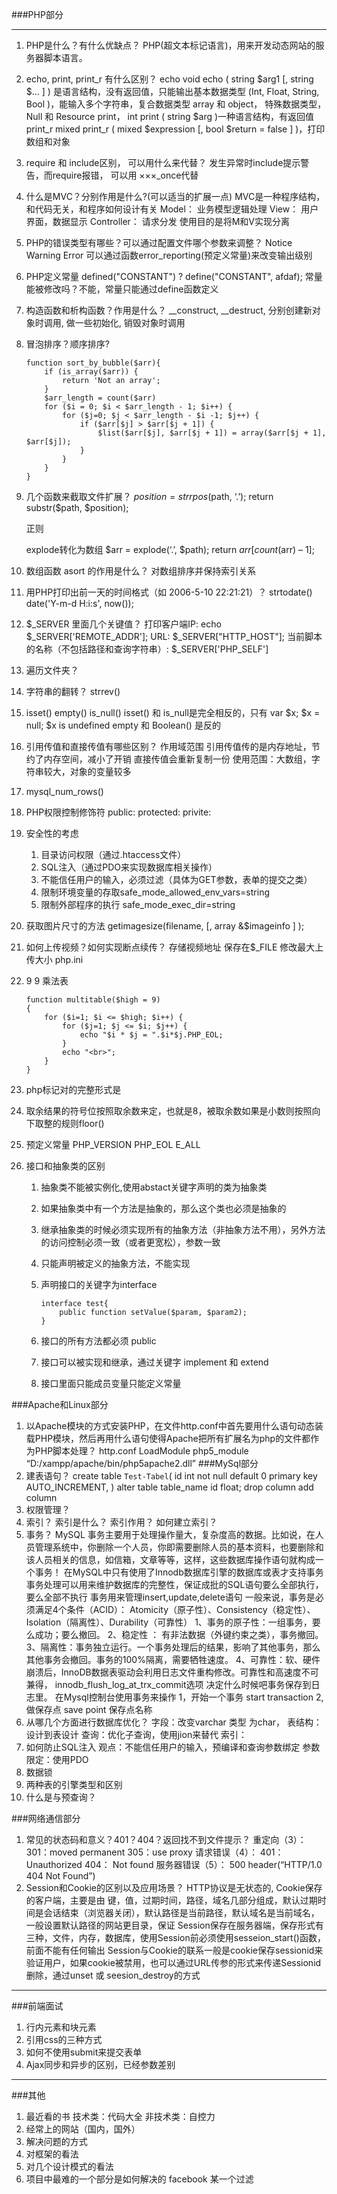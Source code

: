 ###PHP部分
***
1. PHP是什么？有什么优缺点？
    PHP(超文本标记语言)，用来开发动态网站的服务器脚本语言。
2. echo, print, print_r 有什么区别？
    echo void echo ( string $arg1 [, string $... ] ) 是语言结构，没有返回值，只能输出基本数据类型 (Int, Float, String, Bool )，能输入多个字符串，复合数据类型 array 和 object， 特殊数据类型，Null 和 Resource
    print， int print ( string $arg )一种语言结构，有返回值
    print_r mixed print_r ( mixed $expression [, bool $return = false ] )，打印数组和对象
3. require 和 include区别， 可以用什么来代替？
    发生异常时include提示警告，而require报错， 可以用 ×××_once代替
4. 什么是MVC？分别作用是什么?(可以适当的扩展一点)
    MVC是一种程序结构，和代码无关，和程序如何设计有关
    Model： 业务模型逻辑处理
    View： 用户界面，数据显示
    Controller： 请求分发
    使用目的是将M和V实现分离
5. PHP的错误类型有哪些？可以通过配置文件哪个参数来调整？
    Notice
    Warning
    Error
    可以通过函数error_reporting(预定义常量)来改变输出级别
6. PHP定义常量
    defined("CONSTANT") ? define("CONSTANT", afdaf);
    常量能被修改吗？不能，常量只能通过define函数定义
7. 构造函数和析构函数？作用是什么？
    __construct, __destruct, 分别创建新对象时调用, 做一些初始化, 销毁对象时调用
8. 冒泡排序？顺序排序?
    ```
    function sort_by_bubble($arr){
        if (is_array($arr)) {
            return 'Not an array';
        }
        $arr_length = count($arr)
        for ($i = 0; $i < $arr_length - 1; $i++) {
            for ($j=0; $j < $arr_length - $i -1; $j++) {
                if ($arr[$j] > $arr[$j + 1]) {
                    $list($arr[$j], $arr[$j + 1]) = array($arr[$j + 1], $arr[$j]);
                }
            }
        }
    }

    ```
9. 几个函数来截取文件扩展？
    $position = strrpos($path, ‘.’);
    return substr($path, $position);
    
    正则

    explode转化为数组
    $arr = explode(‘.’, $path);
    return $arr[count($arr) – 1];
10. 数组函数 asort  的作用是什么？
    对数组排序并保持索引关系
11. 用PHP打印出前一天的时间格式（如 2006-5-10 22:21:21）？
    strtodate()
    date('Y-m-d H:i:s', now());
12. $_SERVER 里面几个关键值？
    打印客户端IP: echo $_SERVER['REMOTE_ADDR']; 
    URL: $_SERVER["HTTP_HOST"];
    当前脚本的名称（不包括路径和查询字符串）:  $_SERVER['PHP_SELF']
13. 遍历文件夹？
14. 字符串的翻转？
    strrev()
15. isset() empty() is_null()
    isset() 和 is_null是完全相反的，只有 var $x; $x = null; $x is undefined
    empty 和 Boolean() 是反的 
16. 引用传值和直接传值有哪些区别？
    作用域范围
    引用传值传的是内存地址，节约了内存空间，减小了开销
    直接传值会重新复制一份
    使用范围：大数组，字符串较大，对象的变量较多
17. mysql_num_rows()
18. PHP权限控制修饰符
    public:
    protected:
    privite: 
19. 安全性的考虑
    1. 目录访问权限（通过.htaccess文件）
    2. SQL注入（通过PDO来实现数据库相关操作）
    3. 不能信任用户的输入，必须过滤（具体为GET参数，表单的提交之类）
    4. 限制环境变量的存取safe_mode_allowed_env_vars=string
    5. 限制外部程序的执行
        safe_mode_exec_dir=string
21. 获取图片尺寸的方法
    getimagesize(filename, [, array &$imageinfo ] );
22. 如何上传视频？如何实现断点续传？
    存储视频地址
    保存在$_FILE
    修改最大上传大小 php.ini
23. 9 9 乘法表
    ```
    function multitable($high = 9)
    {
        for ($i=1; $i <= $high; $i++) {
            for ($j=1; $j <= $i; $j++) {
                echo "$i * $j = ".$i*$j.PHP_EOL;
            }
            echo "<br>";
        }
    }
    ```
24. php标记对的完整形式是
25. <?php echo 8%(-2) ?>
    取余结果的符号位按照取余数来定，也就是8，被取余数如果是小数则按照向下取整的规则floor()
26. 预定义常量
    PHP_VERSION PHP_EOL E_ALL
27. 接口和抽象类的区别
    
    1. 抽象类不能被实例化,使用abstact关键字声明的类为抽象类
    2. 如果抽象类中有一个方法是抽象的，那么这个类也必须是抽象的
    3. 继承抽象类的时候必须实现所有的抽象方法（非抽象方法不用），另外方法的访问控制必须一致（或者更宽松），参数一致
    4. 只能声明被定义的抽象方法，不能实现

    1. 声明接口的关键字为interface
        ```
        interface test{
            public function setValue($param, $param2);
        }
        ```
    2. 接口的所有方法都必须 public
    3. 接口可以被实现和继承，通过关键字 implement 和 extend
    4. 接口里面只能成员变量只能定义常量
    

###Apache和Linux部分
1. 以Apache模块的方式安装PHP，在文件http.conf中首先要用什么语句动态装载PHP模块，然后再用什么语句使得Apache把所有扩展名为php的文件都作为PHP脚本处理？
    http.conf LoadModule php5_module “D:/xampp/apache/bin/php5apache2.dll”
###MySql部分
1. 建表语句？
    create table `Test-Tabel`(
        id int not null default 0 primary key AUTO_INCREMENT,
    )
    alter table table_name id float;
    drop column
    add column
2. 权限管理？
3. 索引？
    索引是什么？
    索引作用？
    如何建立索引？
4. 事务？
    MySQL 事务主要用于处理操作量大，复杂度高的数据。比如说，在人员管理系统中，你删除一个人员，你即需要删除人员的基本资料，也要删除和该人员相关的信息，如信箱，文章等等，这样，这些数据库操作语句就构成一个事务！
在MySQL中只有使用了Innodb数据库引擎的数据库或表才支持事务
事务处理可以用来维护数据库的完整性，保证成批的SQL语句要么全部执行，要么全部不执行
事务用来管理insert,update,delete语句
一般来说，事务是必须满足4个条件（ACID）： Atomicity（原子性）、Consistency（稳定性）、Isolation（隔离性）、Durability（可靠性）
1、事务的原子性：一组事务，要么成功；要么撤回。
2、稳定性 ： 有非法数据（外键约束之类），事务撤回。
3、隔离性：事务独立运行。一个事务处理后的结果，影响了其他事务，那么其他事务会撤回。事务的100%隔离，需要牺牲速度。
4、可靠性：软、硬件崩溃后，InnoDB数据表驱动会利用日志文件重构修改。可靠性和高速度不可兼得， innodb_flush_log_at_trx_commit选项 决定什么时候吧事务保存到日志里。
在Mysql控制台使用事务来操作
1，开始一个事务
start transaction
2, 做保存点
save point 保存点名称
5. 从哪几个方面进行数据库优化？
    字段：改变varchar 类型 为char，
    表结构：设计到表设计
    查询：优化子查询，使用jion来替代
    索引：
6. 如何防止SQL注入
    观点：不能信任用户的输入，预编译和查询参数绑定
    参数限定：使用PDO
7. 数据锁
8. 两种表的引擎类型和区别
9. 什么是与预查询？

    
###网络通信部分
1. 常见的状态码和意义？401？404？返回找不到文件提示？
 重定向（3）：
 301：moved permanent
 305：use proxy
 请求错误（4）：
 401： Unauthorized
 404： Not found
 服务器错误（5）：
 500 
 header(“HTTP/1.0 404 Not Found”)
2. Session和Cookie的区别以及应用场景？
HTTP协议是无状态的,
Cookie保存的客户端，主要是由 键，值，过期时间，路径，域名几部分组成，默认过期时间是会话结束（浏览器关闭），默认路径是当前路径，默认域名是当前域名，一般设置默认路径的网站更目录，保证
Session保存在服务器端，保存形式有三种，文件，内存，数据库，使用Session前必须使用sesseion_start()函数，前面不能有任何输出
Session与Cookie的联系一般是cookie保存sessionid来验证用户，如果cookie被禁用，也可以通过URL传参的形式来传递Sessionid
删除，通过unset 或 seesion_destroy的方式

***
###前端面试
1. 行内元素和块元素
2. 引用css的三种方式
3. 如何不使用submit来提交表单
4. Ajax同步和异步的区别，已经参数差别

***
###其他
1. 最近看的书
    技术类：代码大全
    非技术类：自控力
2. 经常上的网站（国内，国外）
3. 解决问题的方式
4. 对框架的看法
5. 对几个设计模式的看法
6. 项目中最难的一个部分是如何解决的
    facebook
    某一个过滤


